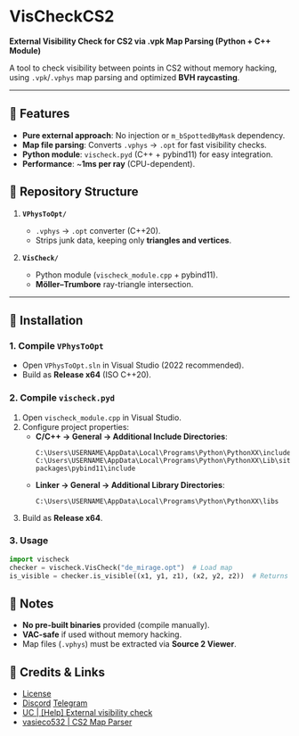 # VisCheckCS2  
**External Visibility Check for CS2 via .vpk Map Parsing (Python + C++ Module)**  

A tool to check visibility between points in CS2 without memory hacking, using `.vpk`/`.vphys` map parsing and optimized **BVH raycasting**.  

---  
## 🔹 Features  
- **Pure external approach**: No injection or `m_bSpottedByMask` dependency.  
- **Map file parsing**: Converts `.vphys` → `.opt` for fast visibility checks.  
- **Python module**: `vischeck.pyd` (C++ + pybind11) for easy integration.  
- **Performance**: ~**1ms per ray** (CPU-dependent).  

## 🔹 Repository Structure  
1. **`VPhysToOpt/`**  
   - `.vphys` → `.opt` converter (C++20).  
   - Strips junk data, keeping only **triangles and vertices**.  

2. **`VisCheck/`**  
   - Python module (`vischeck_module.cpp` + pybind11).  
   - **Möller–Trumbore** ray-triangle intersection.  

---  
## 🔹 Installation  
### 1. Compile `VPhysToOpt`  
- Open `VPhysToOpt.sln` in Visual Studio (2022 recommended).  
- Build as **Release x64** (ISO C++20).  

### 2. Compile `vischeck.pyd`  
1. Open `vischeck_module.cpp` in Visual Studio.  
2. Configure project properties:  
   - **C/C++ → General → Additional Include Directories**:  
     ```
     C:\Users\USERNAME\AppData\Local\Programs\Python\PythonXX\include;
     C:\Users\USERNAME\AppData\Local\Programs\Python\PythonXX\Lib\site-packages\pybind11\include
     ```  
   - **Linker → General → Additional Library Directories**:  
     ```
     C:\Users\USERNAME\AppData\Local\Programs\Python\PythonXX\libs
     ```  
3. Build as **Release x64**.  

### 3. Usage  
```python
import vischeck
checker = vischeck.VisCheck("de_mirage.opt")  # Load map
is_visible = checker.is_visible((x1, y1, z1), (x2, y2, z2))  # Returns bool
```
## 🔹 Notes
- **No pre-built binaries** provided (compile manually).
- **VAC-safe** if used without memory hacking.
- Map files (`.vphys`) must be extracted via **Source 2 Viewer**.
## 🔹 Credits & Links
- [License](https://github.com/Read1dno/VisCheckCS2/blob/main/LICENSE)
-  [Discord](https://discord.gg/n89PDURbTg)
[Telegram](https://t.me/bloomofficialyt)
- [UC | [Help] External visibility check](https://www.unknowncheats.me/forum/counter-strike-2-a/591548-external-visibility-check.html)
- [vasieco532 | CS2 Map Parser](https://www.unknowncheats.me/forum/counter-strike-2-a/644493-cs2-map-parser.html)
